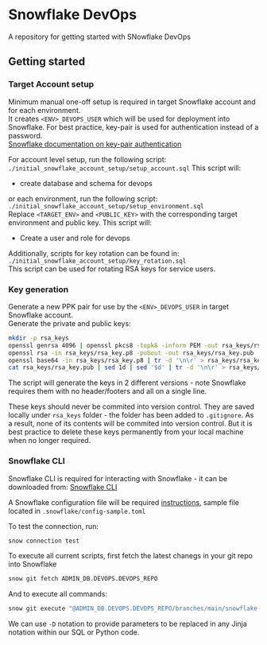 # Snowflake DevOps
A repository for getting started with SNowflake DevOps

## Getting started

### Target Account setup

Minimum manual one-off setup is required in target Snowflake account and for each environment.  
It creates `<ENV>_DEVOPS_USER` which will be used for deployment into Snowflake. For best practice, key-pair is used for authentication instead of a password.  
[Snowflake documentation on key-pair authentication](https://docs.snowflake.com/en/user-guide/key-pair-auth)

For account level setup, run the following script:
`./initial_snowflake_account_setup/setup_account.sql`
This script will:
- create database and schema for devops

or each environment, run the following script:  
`./initial_snowflake_account_setup/setup_environment.sql`  
Replace `<TARGET_ENV>` and `<PUBLIC_KEY>` with the corresponding target environment and public key.
This script will:
- Create a user and role for devops

Additionally, scripts for key rotation can be found in:
`./initial_snowflake_account_setup/key_rotation.sql`  
This script can be used for rotating RSA keys for service users.

### Key generation

Generate a new PPK pair for use by the `<ENV>_DEVOPS_USER` in target Snowflake account.  
Generate the private and public keys:  
```bash
mkdir -p rsa_keys
openssl genrsa 4096 | openssl pkcs8 -topk8 -inform PEM -out rsa_keys/rsa_key.p8 -nocrypt
openssl rsa -in rsa_keys/rsa_key.p8 -pubout -out rsa_keys/rsa_key.pub
openssl base64 -in rsa_keys/rsa_key.p8 | tr -d '\n\r' > rsa_keys/rsa_key.base64private-key
cat rsa_keys/rsa_key.pub | sed 1d | sed '$d' | tr -d '\n\r' > rsa_keys/rsa_key.snowflake-user-public-key
```
The script will generate the keys in 2 different versions - note Snowflake requires them with no header/footers and all on a single line.

These keys should never be commited into version control. They are saved locally under `rsa_keys` folder - the folder has been added to `.gitignore`. As a result, none of its contents will be commited into version control. But it is best practice to delete these keys permanently from your local machine when no longer required.  

### Snowflake CLI

Snowflake CLI is required for interacting with Snowflake - it can be downloaded from: [Snowflake CLI](https://docs.snowflake.com/en/developer-guide/snowflake-cli/installation/installation#label-snowcli-install-macos-installer)

A Snowflake configuration file will be required [instructions](https://docs.snowflake.com/en/developer-guide/snowflake-cli/connecting/configure-cli), sample file located in `.snowflake/config-sample.toml`

To test the connection, run:
```bash
snow connection test
```

To execute all current scripts, first fetch the latest chanegs in your git repo into Snowflake
```bash
snow git fetch ADMIN_DB.DEVOPS.DEVOPS_REPO
```
And to execute all commands:
```bash
snow git execute "@ADMIN_DB.DEVOPS.DEVOPS_REPO/branches/main/snowflake-devops/steps/*" -D "ENV='TEST'"
```
We can use `-D` notation to provide parameters to be replaced in any Jinja notation within our SQL or Python code.
